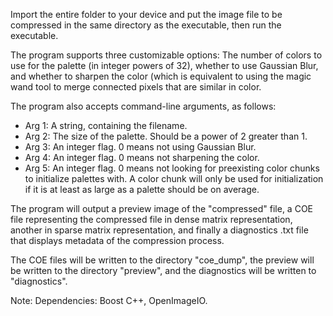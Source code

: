 Import the entire folder to your device and put the image file to be compressed in the same directory as the executable,
then run the executable.

The program supports three customizable options: The number of colors to use for the palette (in integer powers of 32), 
whether to use Gaussian Blur, and whether to sharpen the color (which is equivalent to using the magic wand tool to merge connected pixels
 that are similar in color.
 
 The program also accepts command-line arguments, as follows:
 - Arg 1: A string, containing the filename.
 - Arg 2: The size of the palette. Should be a power of 2 greater than 1.
 - Arg 3: An integer flag. 0 means not using Gaussian Blur.
 - Arg 4: An integer flag. 0 means not sharpening the color.
 - Arg 5: An integer flag. 0 means not looking for preexisting color chunks to initialize palettes with. A color chunk will only be used for initialization
 if it is at least as large as a palette should be on average.
 
 The program will output a preview image of the "compressed" file, a COE file representing the compressed file in dense matrix representation, 
 another in sparse matrix representation, and finally a diagnostics .txt file that displays metadata of the compression process.
 
 The COE files will be written to the directory "coe_dump", the preview will be written to the directory "preview", and the diagnostics will be written to
 "diagnostics".



Note:
Dependencies: Boost C++, OpenImageIO.
